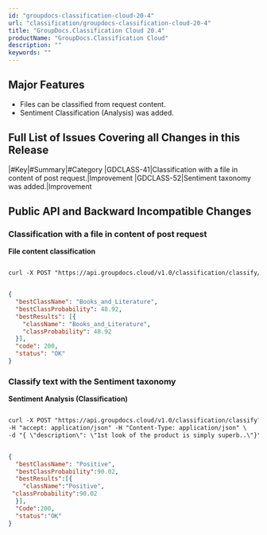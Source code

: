 ```yaml
---
id: "groupdocs-classification-cloud-20-4"
url: "classification/groupdocs-classification-cloud-20-4"
title: "GroupDocs.Classification Cloud 20.4"
productName: "GroupDocs.Classification Cloud"
description: ""
keywords: ""
---
```


##   ##

## Major Features ##

* Files can be classified from request content.
* Sentiment Classification (Analysis) was added.

##   ##

## Full List of Issues Covering all Changes in this Release ##

|#Key|#Summary|#Category
|GDCLASS-41|Classification with a file in content of post request.|Improvement
|GDCLASS-52|Sentiment taxonomy was added.|Improvement

##   ##

## Public API and Backward Incompatible Changes ##

### Classification with a file in content of post request ###

**File content classification**

```html 

curl -X POST "https://api.groupdocs.cloud/v1.0/classification/classify/file" -F data#@File.docx -H "Authorization: Bearer [AccessToken]"

 ```

```json 

{
  "bestClassName": "Books_and_Literature",
  "bestClassProbability": 48.92,
  "bestResults": [{
    "className": "Books_and_Literature",
    "classProbability": 48.92
  }],
  "code": 200,
  "status": "OK"
}

 ```


### Classify text with the Sentiment taxonomy ###


**Sentiment Analysis (Classification)**

```html 

curl -X POST "https://api.groupdocs.cloud/v1.0/classification/classify?BestClassesCount#1&Taxonomy#sentiment" \
-H "accept: application/json" -H "Content-Type: application/json" \
-d "{ \"description\": \"1st look of the product is simply superb..\"}" -H "Authorization: Bearer [Access_token]"

 ```

```json 

{
  "bestClassName": "Positive",
  "bestClassProbability":90.02,
  "bestResults":[{
    "className":"Positive",
 "classProbability":90.02
  }],
  "Code":200,
  "status":"OK"
}

 ```